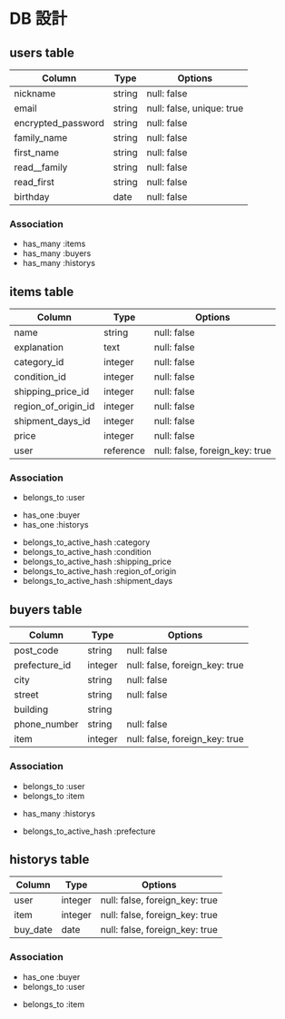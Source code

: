 # DB 設計

## users table

| Column                | Type                | Options                   |
|-----------------------|---------------------|---------------------------|
| nickname              | string              | null: false               |
| email                 | string              | null: false, unique: true |
| encrypted_password    | string              | null: false               |
| family_name           | string              | null: false               |
| first_name            | string              | null: false               |
| read__family          | string              | null: false               |
| read_first            | string              | null: false               |
| birthday              | date                | null: false               |

### Association

* has_many :items
* has_many :buyers
* has_many :historys

## items table

| Column                              | Type       | Options                        |
|-------------------------------------|------------|--------------------------------|
| name                                | string     | null: false                    |
| explanation                         | text       | null: false                    |
| category_id                         | integer    | null: false                    |
| condition_id                        | integer    | null: false                    |
| shipping_price_id                   | integer    | null: false                    |
| region_of_origin_id                 | integer    | null: false                    |
| shipment_days_id                    | integer    | null: false                    |
| price                               | integer    | null: false                    |
| user                                | reference  | null: false, foreign_key: true |


### Association

- belongs_to :user
* has_one :buyer
* has_one :historys
- belongs_to_active_hash :category
- belongs_to_active_hash :condition
- belongs_to_active_hash :shipping_price
- belongs_to_active_hash :region_of_origin
- belongs_to_active_hash :shipment_days


## buyers table

| Column           | Type       | Options                        |
|------------------|------------|--------------------------------|
| post_code        | string     | null: false                    |
| prefecture_id    | integer    | null: false, foreign_key: true |
| city             | string     | null: false                    |
| street           | string     | null: false                    |
| building         | string     |                                |
| phone_number     | string     | null: false                    |
| item             | integer    | null: false, foreign_key: true |


### Association

- belongs_to :user
- belongs_to :item 
* has_many :historys
- belongs_to_active_hash :prefecture


## historys table

| Column           | Type       | Options                        |
|------------------|------------|--------------------------------|
| user             | integer    | null: false, foreign_key: true |
| item             | integer    | null: false, foreign_key: true |
| buy_date         | date       | null: false, foreign_key: true |


### Association

* has_one :buyer
* belongs_to :user
- belongs_to :item
